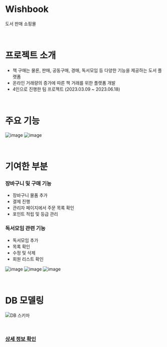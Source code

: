# Wishbook
도서 판매 쇼핑몰

<br>

# 프로젝트 소개
- 책 구매는 물론, 판매, 공동구매, 경매, 독서모임 등 다양한 기능을 제공하는 도서 플랫폼
- 온라인 거래량의 증가에 따른 책 거래를 위한 플랫폼 개발
- 4인으로 진행한 팀 프로젝트 (2023.03.09 ~ 2023.06.18)

<br>

# 주요 기능
![image](https://github.com/user-attachments/assets/dad36841-efad-4a33-b557-9bdd7e6c667c)
![image](https://github.com/user-attachments/assets/c952889f-7af5-4103-9b49-02679ae6059b)

<br>

# 기여한 부분
### 장바구니 및 구매 기능
- 장바구니 물품 추가
- 결제 진행
- 관리자 페이지에서 주문 목록 확인
- 포인트 적립 및 등급 관리

### 독서모임 관련 기능
- 독서모임 추가
- 목록 확인
- 수정 및 삭제
- 회원 리스트 확인

![image](https://github.com/user-attachments/assets/8d5ff4a9-bf6b-457d-859c-edf10076ed6d)
![image](https://github.com/user-attachments/assets/f0042955-19c6-4718-96e8-5aa951567450)
![image](https://github.com/user-attachments/assets/d70d1bde-5c2b-4578-a36e-9caf582b8b5b)

<br>

# DB 모델링
![DB 스키마](https://github.com/user-attachments/assets/9ffaaf69-ddf3-4fa9-9b55-41a93d725da8)

<br>

### [상세 정보 확인](https://github.com/user-attachments/files/16262694/02-01.pdf)
